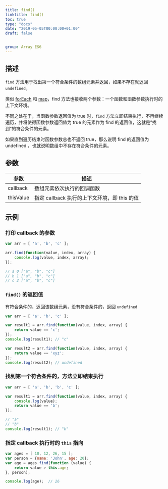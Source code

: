```yaml
---
title: find()
linktitle: find()
toc: true
type: "docs"
date: "2019-05-05T00:00:00+01:00"
draft: false


group: Array ES6
---
```


## 描述

`find` 方法用于找出第一个符合条件的数组元素并返回，如果不存在就返回 `undefined`。

类似 [forEach](../02-Array-ES5/forEach.md) 和 [map](../02-Array-ES5/map.md)，find 方法也接收两个参数：一个函数和函数参数执行时的上下文环境。

不同之处在于，当函数参数返回值为 true 时，`find` 方法立即结束执行，不再继续遍历，并将使得函数参数返回值为 true 的元素作为 find 的返回值，这就是“找到”的符合条件的元素。

如果直到遍历结束时函数参数总也不返回 true，那么说明 find 的返回值为 undefined ，也就说明数组中不存在符合条件的元素。


## 参数

参数 | 描述
--- | ---
callback | 数组元素依次执行的回调函数
thisValue | 指定 callback 执行的上下文环境，即 this 的值


## 示例

### 打印 callback 的参数 

```js
var arr = [ 'a', 'b', 'c' ];

arr.find(function(value, index, array) {
    console.log(value, index, array);
});

// a 0 ["a", "b", "c"]
// b 1 ["a", "b", "c"]
// c 2 ["a", "b", "c"]
```

### `find()` 的返回值

有符合条件的，返回该数组元素，没有符合条件的，返回 `undefined`

```js
var arr = [ 'a', 'b', 'c' ];

var result1 = arr.find(function(value, index, array) {
    return value == 'c'; 
});
console.log(result1); // "c"

var result2 = arr.find(function(value, index, array) {
    return value == 'xyz'; 
});
console.log(result2); // undefined
```

### 找到第一个符合条件的，方法立即结束执行

```js
var arr = [ 'a', 'b', 'b', 'c' ];

var result1 = arr.find(function(value, index, array) {
    console.log(value);
    return value == 'b'; 
});

// "a"
// "b"
console.log(result1); // "b"
```

### 指定 callback 执行时的 `this` 指向

```js
var ages = [ 10, 12, 26, 15 ];
var person = {name: 'John', age: 20};
var age = ages.find(function (value) {
    return value > this.age;
}, person);

console.log(age);  // 26
```


